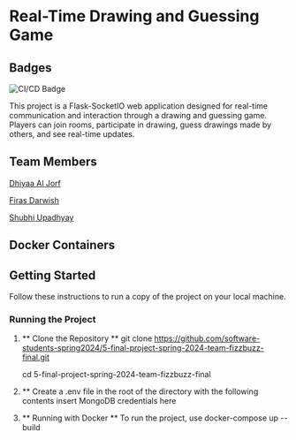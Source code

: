 # Real-Time Drawing and Guessing Game

## Badges
![CI/CD Badge](https://github.com/software-students-spring2024/5-final-project-spring-2024-team-fizzbuzz-final/actions/workflows/CI-CD.yml/badge.svg)



This project is a Flask-SocketIO web application designed for real-time communication and interaction through a drawing and guessing game. Players can join rooms, participate in drawing, guess drawings made by others, and see real-time updates.

## Team Members

[Dhiyaa Al Jorf](https://github.com/DoodyShark)

[Firas Darwish](https://github.com/DoodyShark)

[Shubhi Upadhyay](https://github.com/shubhiupa19)

## Docker Containers


## Getting Started

Follow these instructions to run a copy of the project on your local machine.

### Running the Project 

1. ** Clone the Repository **
   git clone https://github.com/software-students-spring2024/5-final-project-spring-2024-team-fizzbuzz-final.git

   cd 5-final-project-spring-2024-team-fizzbuzz-final
   
3.  ** Create a .env file in the root of the directory with the following contents
   insert MongoDB credentials here
4. ** Running with Docker **
   To run the project, use docker-compose up --build

